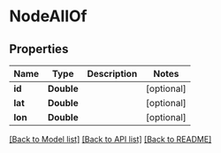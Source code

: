 # NodeAllOf

## Properties
Name | Type | Description | Notes
------------ | ------------- | ------------- | -------------
**id** | **Double** |  | [optional] 
**lat** | **Double** |  | [optional] 
**lon** | **Double** |  | [optional] 

[[Back to Model list]](../README.md#documentation-for-models) [[Back to API list]](../README.md#documentation-for-api-endpoints) [[Back to README]](../README.md)


